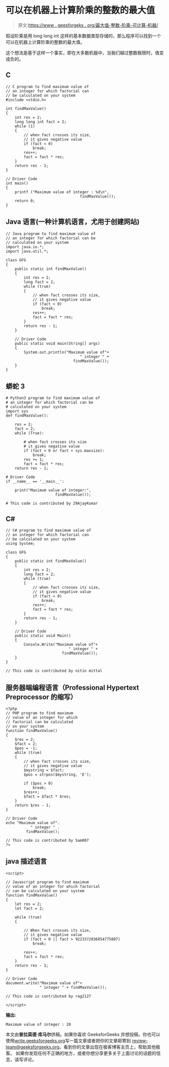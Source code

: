 # 可以在机器上计算阶乘的整数的最大值

> 原文:[https://www . geesforgeks . org/最大值-整数-阶乘-可计算-机器/](https://www.geeksforgeeks.org/maximum-value-integer-factorial-can-calculated-machine/)

假设阶乘是用 long long int 这样的基本数据类型存储的，那么程序可以找到一个可以在机器上计算阶乘的整数的最大值。

这个想法是基于这样一个事实，即在大多数机器中，当我们越过整数极限时，值变成负的。

## C

```
// C program to find maximum value of
// an integer for which factorial can
// be calculated on your system
#include <stdio.h>

int findMaxValue()
{
    int res = 2;
    long long int fact = 2;
    while (1)
    {
        // when fact crosses its size,
        // it gives negative value
        if (fact < 0)
            break;
        res++;
        fact = fact * res;
    }
    return res - 1;
}

// Driver Code
int main()
{
    printf ("Maximum value of integer : %d\n",
                                 findMaxValue());
    return 0;
}
```

## Java 语言(一种计算机语言，尤用于创建网站)

```
// Java program to find maximum value of
// an integer for which factorial can be
// calculated on your system
import java.io.*;
import java.util.*;

class GFG
{
    public static int findMaxValue()
    {
        int res = 2;
        long fact = 2;
        while (true)
        {
            // when fact crosses its size,
            // it gives negative value
            if (fact < 0)
                break;
            res++;
            fact = fact * res;
        }
        return res - 1;
    }

    // Driver Code
    public static void main(String[] args)
    {
        System.out.println("Maximum value of"+
                                 " integer " +
                              findMaxValue());
    }
}
```

## 蟒蛇 3

```
# Python3 program to find maximum value of
# an integer for which factorial can be
# calculated on your system
import sys
def findMaxValue():

    res = 2;
    fact = 2;
    while (True):

        # when fact crosses its size
        # it gives negative value
        if (fact < 0 or fact > sys.maxsize):
            break;
        res += 1;
        fact = fact * res;
    return res - 1;

# Driver Code
if __name__ == '__main__':

    print("Maximum value of integer:",
                      findMaxValue());

# This code is contributed by 29AjayKumar
```

## C#

```
// C# program to find maximum value of
// an integer for which factorial can
// be calculated on your system
using System;

class GFG
{
    public static int findMaxValue()
    {
        int res = 2;
        long fact = 2;
        while (true)
        {
            // when fact crosses its size,
            // it gives negative value
            if (fact < 0)
                break;
            res++;
            fact = fact * res;
        }
        return res - 1;
    }

    // Driver Code
    public static void Main()
    {
        Console.Write("Maximum value of"+
                            " integer " +
                         findMaxValue());
    }
}

// This code is contributed by nitin mittal
```

## 服务器端编程语言（Professional Hypertext Preprocessor 的缩写）

```
<?php
// PHP program to find maximum
// value of an integer for which
// factorial can be calculated
// on your system
function findMaxValue()
{
    $res = 2;
    $fact = 2;
    $pos = -1;
    while (true)
    {
        // when fact crosses its size,
        // it gives negative value
        $mystring = $fact;
        $pos = strpos($mystring, 'E');

        if ($pos > 0)
            break;
        $res++;
        $fact = $fact * $res;
    }
    return $res - 1;
}

// Driver Code
echo "Maximum value of".
           " integer " .
         findMaxValue();

// This code is contributed by Sam007
?>
```

## java 描述语言

```
<script>

// Javascript program to find maximum
// value of an integer for which factorial
// can be calculated on your system
function findMaxValue()
{
    let res = 2;
    let fact = 2;

    while (true)
    {

        // When fact crosses its size,
        // it gives negative value
        if (fact < 0 || fact > 9223372036854775807)
            break;

        res++;
        fact = fact * res;
    }
    return res - 1;
}

// Driver Code
document.write("Maximum value of"+
               " integer " + findMaxValue());

// This code is contributed by rag2127

</script>
```

**输出:**

```
Maximum value of integer : 20
```

本文由**普拉莫德·库马尔**供稿。如果你喜欢 GeeksforGeeks 并想投稿，你也可以使用[write.geeksforgeeks.org](https://write.geeksforgeeks.org)写一篇文章或者把你的文章邮寄到 review-team@geeksforgeeks.org。看到你的文章出现在极客博客主页上，帮助其他极客。
如果你发现任何不正确的地方，或者你想分享更多关于上面讨论的话题的信息，请写评论。